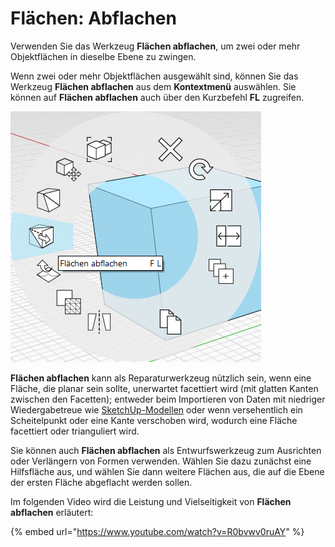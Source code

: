 # Flächen: Abflachen

Verwenden Sie das Werkzeug **Flächen abflachen**, um zwei oder mehr Objektflächen in dieselbe Ebene zu zwingen.

Wenn zwei oder mehr Objektflächen ausgewählt sind, können Sie das Werkzeug **Flächen abflachen** aus dem **Kontextmenü** auswählen. Sie können auf **Flächen abflachen** auch über den Kurzbefehl **FL** zugreifen.

![](../.gitbook/assets/flatten_faces.png)

**Flächen abflachen** kann als Reparaturwerkzeug nützlich sein, wenn eine Fläche, die planar sein sollte, unerwartet facettiert wird \(mit glatten Kanten zwischen den Facetten\); entweder beim Importieren von Daten mit niedriger Wiedergabetreue wie [SketchUp-Modellen](https://formit.autodesk.com/blog/post/using-formit-to-get-sketchup-data-into-revit#flatten) oder wenn versehentlich ein Scheitelpunkt oder eine Kante verschoben wird, wodurch eine Fläche facettiert oder trianguliert wird.

Sie können auch **Flächen abflachen** als Entwurfswerkzeug zum Ausrichten oder Verlängern von Formen verwenden. Wählen Sie dazu zunächst eine Hilfsfläche aus, und wählen Sie dann weitere Flächen aus, die auf die Ebene der ersten Fläche abgeflacht werden sollen.

Im folgenden Video wird die Leistung und Vielseitigkeit von **Flächen abflachen** erläutert:

{% embed url="https://www.youtube.com/watch?v=R0bvwv0ruAY" %}





